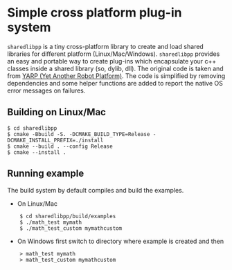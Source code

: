 Simple cross platform plug-in system
====================================

`sharedlibpp` is a tiny cross-platform library to create and load shared
libraries for different platform (Linux/Mac/Windows). `sharedlibpp` provides
an easy and portable way to create plug-ins which encapsulate your c++ classes
inside a shared library (so, dylib, dll).
The original code is taken and from
[YARP (Yet Another Robot Platform)](http://www.yarp.it/).
The code is simplified by removing dependencies and some helper functions are
added to report the native OS error messages on failures.


Building on Linux/Mac
---------------------
    $ cd sharedlibpp
    $ cmake -Bbuild -S. -DCMAKE_BUILD_TYPE=Release -DCMAKE_INSTALL_PREFIX=./install
    $ cmake --build . --config Release
    $ cmake --install .


Running example
---------------
The build system by default compiles and build the examples.

* On Linux/Mac
```
    $ cd sharedlibpp/build/examples
    $ ./math_test mymath
    $ ./math_test_custom mymathcustom
```
* On Windows first switch to directory where example is created and then
```
    > math_test mymath
    > math_test_custom mymathcustom
```
